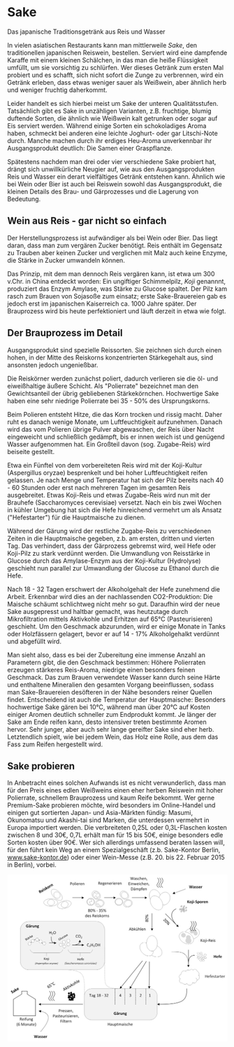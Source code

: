 # Sake 
Das japanische Traditionsgetränk aus Reis und Wasser

In vielen asiatischen Restaurants kann man mittlerweile *Sake*, den traditionellen japanischen Reiswein, bestellen. 
Serviert wird eine dampfende Karaffe mit einem kleinen Schälchen, in das man die heiße Flüssigkeit umfüllt, um sie vorsichtig zu schlürfen. 
Wer dieses Getränk zum ersten Mal probiert und es schafft, sich nicht sofort die Zunge zu verbrennen, 
wird ein Getränk erleben, dass etwas weniger sauer als Weißwein, aber ähnlich herb und weniger fruchtig daherkommt.

Leider handelt es sich hierbei meist um Sake der unteren Qualitätsstufen. 
Tatsächlich gibt es Sake in unzähligen Varianten, 
z.B. fruchtige, blumig duftende Sorten, die ähnlich wie Weißwein kalt getrunken oder sogar auf Eis serviert werden. 
Während einige Sorten ein schokoladiges Aroma haben, schmeckt bei anderen eine leichte Joghurt- oder gar Litschi-Note durch. 
Manche machen durch ihr erdiges Heu-Aroma unverkennbar ihr Ausgangsprodukt deutlich: 
Die Samen einer Graspflanze.

Spätestens nachdem man drei oder vier verschiedene Sake probiert hat, drängt sich unwillkürliche Neugier auf, wie aus den Ausgangsprodukten Reis und Wasser ein derart vielfältiges Getränk entstehen kann. 
Ähnlich wie bei Wein oder Bier ist auch bei Reiswein sowohl das Ausgangsprodukt, die kleinen Details des Brau- und Gärprozesses und die Lagerung von Bedeutung.

## Wein aus Reis - gar nicht so einfach

Der Herstellungsprozess ist aufwändiger als bei Wein oder Bier. Das liegt daran, dass man zum vergären Zucker benötigt. Reis enthält im Gegensatz zu Trauben aber keinen Zucker und verglichen mit Malz auch keine Enzyme, die Stärke in Zucker umwandeln können. 

Das Prinzip, mit dem man dennoch Reis vergären kann, ist etwa um 300 v.Chr. in China entdeckt worden: 
Ein ungiftiger Schimmelpilz, *Koji* genannnt, produziert das Enzym Amylase, 
was Stärke zu Glucose spaltet. 
Der Pilz kam rasch zum Brauen von Sojasoße zum einsatz; 
erste Sake-Brauereien gab es jedoch erst im japanischen Kaiserreich ca. 1000 Jahre später. 
Der Brauprozess wird bis heute perfektioniert und läuft derzeit in etwa wie folgt.

## Der Brauprozess im Detail

Ausgangsprodukt sind spezielle Reissorten. 
Sie zeichnen sich durch einen hohen, in der Mitte des Reiskorns konzentrierten Stärkegehalt aus, sind ansonsten jedoch ungenießbar. 

Die Reiskörner werden zunächst poliert, dadurch verlieren sie die öl- und eiweißhaltige äußere Schicht. 
Als "Polierrate" bezeichnet man den Gewichtsanteil der übrig gebliebenen Stärkekörnchen. 
Hochwertige Sake haben eine sehr niedrige Polierrate bei 35 - 50% des Ursprungskorns. 

Beim Polieren entsteht Hitze, die das Korn trocken und rissig macht. 
Daher ruht es danach wenige Monate, um Luftfeuchtigkeit aufzunehmen. 
Danach wird das vom Polieren übrige Pulver abgewaschen, 
der Reis über Nacht eingeweicht und schließlich gedämpft, 
bis er innen weich ist und genügend Wasser aufgenommen hat. 
Ein Großteil davon (sog. Zugabe-Reis) wird beiseite gestellt.

Etwa ein Fünftel von dem vorbereiteten Reis wird mit der Koji-Kultur (Aspergillus oryzae) besprenkelt und bei hoher Luftfeuchtigkeit reifen gelassen. 
Je nach Menge und Temperatur hat sich der Pilz bereits nach 40 - 60 Stunden oder erst nach mehreren Tagen im gesamten Reis ausgebreitet. 
Etwas Koji-Reis und etwas Zugabe-Reis wird nun mit der Brauhefe (Saccharomyces cerevisiae) versetzt. 
Nach ein bis zwei Wochen in kühler Umgebung hat sich die Hefe hinreichend vermehrt um als Ansatz ("Hefestarter") für die Hauptmaische zu dienen. 

Während der Gärung wird der restliche Zugabe-Reis zu verschiedenen Zeiten in die Hauptmaische gegeben, 
z.b. am ersten, dritten und vierten Tag. 
Das verhindert, dass der Gärprozess gebremst wird, weil Hefe oder Koji-Pilz zu stark verdünnt werden. 
Die Umwandlung von Reisstärke in Glucose durch das Amylase-Enzym aus der Koji-Kultur (Hydrolyse) geschieht nun parallel zur Umwandlung der Glucose zu Ethanol durch die Hefe.

Nach 18 - 32 Tagen erschwert der Alkoholgehalt der Hefe zunehmend die Arbeit. 
Erkennbar wird dies an der nachlassenden CO2-Produktion: Die Maische schäumt schlichtweg nicht mehr so gut. 
Daraufhin wird der neue Sake ausgepresst und haltbar gemacht, 
was heutzutage durch Mikrofiltration mittels Aktivkohle und Erhitzen auf 65°C (Pasteurisieren) geschieht. 
Um den Geschmack abzurunden, wird er einige Monate in Tanks oder Holzfässern gelagert,
 bevor er auf 14 - 17% Alkoholgehalkt verdünnt und abgefüllt wird.

Man sieht also, dass es bei der Zubereitung eine immense Anzahl an Parametern gibt, die den Geschmack bestimmen: 
Höhere Polierraten erzeugen stärkeres Reis-Aroma, 
niedrige einen besonders feinen Geschmack. 
Das zum Brauen verwendete Wasser kann durch seine Härte und enthaltene Mineralien den gesamten Vorgang beeinflussen, 
sodass man Sake-Brauereien desöfteren in der Nähe besonders reiner Quellen findet.
Entscheidend ist auch die Temperatur der Hauptmaische: 
Besonders hochwertige Sake gären bei 10°C, 
während man über 20°C auf Kosten einiger Aromen deutlich schneller zum Endprodukt kommt. 
Je länger der Sake am Ende reifen kann, desto intensiver treten bestimmte Aromen hervor.
Sehr junger, aber auch sehr lange gereifter Sake sind eher herb. 
Letztendlich spielt, wie bei jedem Wein, das Holz eine Rolle, aus dem das Fass zum Reifen hergestellt wird. 

## Sake probieren

In Anbetracht eines solchen Aufwands ist es nicht verwunderlich, 
dass man für den Preis eines edlen Weißweins einen eher herben Reiswein mit hoher Polierrate, schnellem Brauprozess und kaum Reife bekommt. 
Wer gerne Premium-Sake probieren möchte, wird besonders im Online-Handel und einigen gut sortierten Japan- und Asia-Märkten fündig: 
Masumi, Okunomatsu und Akashi-tai sind Marken, die unterdessen vermehrt in Europa importiert werden. 
Die verbreiteten 0,25L oder 0,3L-Flaschen kosten zwischen 8 und 30€, 0,7L erhält man für 15 bis 50€, 
einige besonders edle Sorten kosten über 90€. 
Wer sich allerdings umfassend beraten lassen will, für den führt kein Weg an einem Spezialgeschäft (z.b. Sake-Kontor Berlin, www.sake-kontor.de) 
oder einer Wein-Messe (z.B. 20. bis 22. Februar 2015 in Berlin), vorbei.

![](sake-brewing.png)